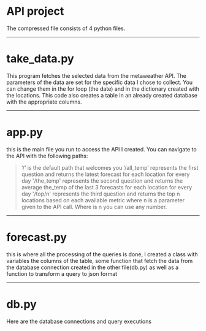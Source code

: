 # API project

The compressed file consists of 4 python files. 
____________________________________________________
# take_data.py

This program fetches the selected data from the metaweather API. The parameters of the data are set for the specific data I chose to collect. You can change them in the for loop (the date) and in the dictionary created with the locations. This code also creates a table in an already created database with the appropriate columns. 


____________________________________________________
# app.py

this is the main file you run to access the API I created. You can navigate to the API with the following paths:
>‘/’ is the default path that welcomes you 
>‘/all_temp’ represents the first question and returns the latest forecast for each location for every day
>'/the_temp' represents the second question and returns the average the_temp of the last 3 forecasts for each location for every day
>'/top/n' represents the third question and returns the top n locations based on each available metric where n is a parameter given to the API call. Where is n you can use any number.

____________________________________________________
# forecast.py

this is where all the processing of the queries is done, I created a class with variables the columns of the table, some function that fetch the data from the database connection created in the other file(db.py) as well as a function to transform a query to json format

____________________________________________________
# db.py

Here are the database connections and query executions
